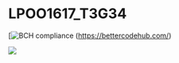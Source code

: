 # LPOO1617_T3G34


[![BCH compliance](https://bettercodehub.com/edge/badge/myownxdeath/LPOO1617_T3G4)
(https://bettercodehub.com/)

<img src='https://bettercodehub.com/edge/badge/myownxdeath/LPOO1617_T3G4'>
